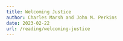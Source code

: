 ```yaml
---
title: Welcoming Justice
author: Charles Marsh and John M. Perkins
date: 2023-02-22
url: /reading/welcoming-justice
---
```

